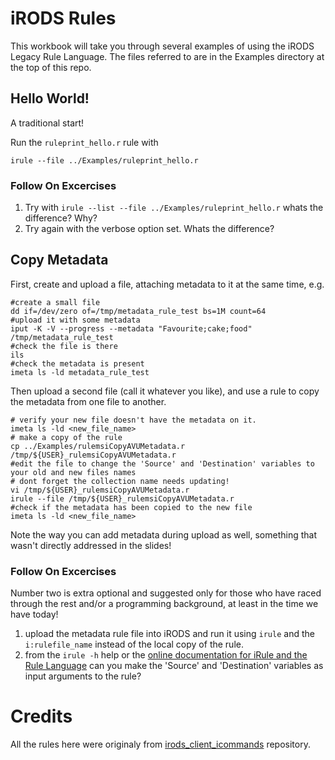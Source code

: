 # iRODS Rules

This workbook will take you through several examples of using the iRODS Legacy Rule Language.
The files referred to are in the Examples directory at the top of this repo.

## Hello World!

A traditional start!

Run the `ruleprint_hello.r` rule with

`irule --file ../Examples/ruleprint_hello.r`

### Follow On Excercises

1. Try with `irule --list --file ../Examples/ruleprint_hello.r` whats the difference? Why?
2. Try again with the verbose option set. Whats the difference? 

## Copy Metadata

First, create and upload a file, attaching metadata to it at the same time, e.g.

```
#create a small file
dd if=/dev/zero of=/tmp/metadata_rule_test bs=1M count=64
#upload it with some metadata
iput -K -V --progress --metadata "Favourite;cake;food" /tmp/metadata_rule_test 
#check the file is there
ils
#check the metadata is present
imeta ls -ld metadata_rule_test
```
Then upload a second file (call it whatever you like), and use a rule to copy the metadata from one file to another.

```
# verify your new file doesn't have the metadata on it.
imeta ls -ld <new_file_name>
# make a copy of the rule
cp ../Examples/rulemsiCopyAVUMetadata.r /tmp/${USER}_rulemsiCopyAVUMetadata.r
#edit the file to change the 'Source' and 'Destination' variables to your old and new files names
# dont forget the collection name needs updating!
vi /tmp/${USER}_rulemsiCopyAVUMetadata.r
irule --file /tmp/${USER}_rulemsiCopyAVUMetadata.r
#check if the metadata has been copied to the new file
imeta ls -ld <new_file_name>
```

Note the way you can add metadata during upload as well, something that wasn't directly addressed in the slides!

### Follow On Excercises

Number two is extra optional and suggested only for those who have raced through the rest and/or a programming background, at least in the time we have today!

1. upload the metadata rule file into iRODS and run it using `irule` and the `i:rulefile_name` instead of the local copy of the rule.
2. from the `irule -h` help or the [online documentation for iRule and the Rule Language](https://docs.irods.org/4.2.8/icommands/user/#irule) can you make the 'Source' and 'Destination' variables as input arguments to the rule?


# Credits
All the rules here were originaly from [irods_client_icommands](https://github.com/irods/irods_client_icommands/blob/master/test/rules/) repository.

